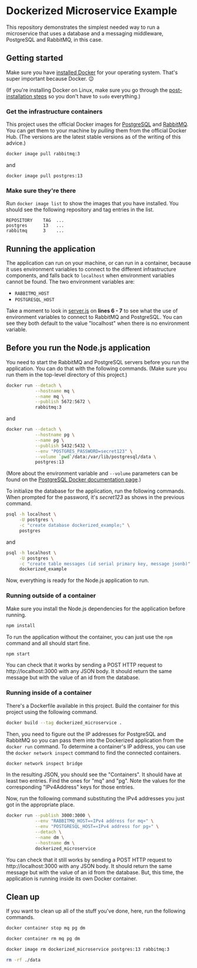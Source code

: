 # Dockerized Microservice Example

This repository demonstrates the simplest needed way to run a microservice that
uses a database and a messaging middleware, PostgreSQL and RabbitMQ, in this
case.

## Getting started

Make sure you have [installed Docker][1] for your operating system. That's
super important because Docker. 😉

(If you're installing Docker on Linux, make sure you go through the
[post-installation steps][2] so you don't have to `sudo` everything.)

### Get the infrastructure containers

This project uses the official Docker images for [PostgreSQL][3] and
[RabbitMQ][4]. You can get them to your machine by _pulling_ them from the
official Docker Hub. (The versions are the latest stable versions as of the
writing of this advice.)

```sh
docker image pull rabbitmq:3
```

and

```
docker image pull postgres:13
```

### Make sure they're there

Run `docker image list` to show the images that you have installed. You should
see the following repository and tag entries in the list.

```
REPOSITORY    TAG  ...
postgres      13   ...
rabbitmq      3    ...
```

## Running the application

The application can run on your machine, or can run in a container, because it
uses environment variables to connect to the different infrastructure
components, and falls back to `localhost` when environment variables cannot be
found. The two environment variables are:

* `RABBITMQ_HOST`
* `POSTGRESQL_HOST`

Take a moment to look in [server.js][5] on **lines 6 - 7** to see what the use of environment variables to connect to RabbitMQ and PostgreSQL. You can see they both default to the value "localhost" when there is no environment variable.

## Before you run the Node.js application

You need to start the RabbitMQ and PostgreSQL servers before you run the
application. You can do that with the following commands. (Make sure you run
them in the top-level directory of this project.)

```sh
docker run --detach \
           --hostname mq \
           --name mq \
           --publish 5672:5672 \
           rabbitmq:3
```

and

```sh
docker run --detach \
           --hostname pg \
           --name pg \
           --publish 5432:5432 \
           --env "POSTGRES_PASSWORD=secret123" \
           --volume `pwd`/data:/var/lib/postgresql/data \
           postgres:13
```

(More about the environment variable and `--volume` parameters can be found on the [PostgreSQL Docker documentation page][3].)

To initialize the database for the application, run the following commands.
When prompted for the password, it's _secret123_ as shows in the previous
command.

```sh
psql -h localhost \
     -U postgres \
     -c "create database dockerized_example;" \
     postgres
```

and

```sh
psql -h localhost \
     -U postgres \
     -c "create table messages (id serial primary key, message jsonb)" \
     dockerized_example
```

Now, everything is ready for the Node.js application to run.

### Running outside of a container

Make sure you install the Node.js dependencies for the application before
running.

```sh
npm install
```

To run the application without the container, you can just use the `npm`
command and all should start fine.

```sh
npm start
```

You can check that it works by sending a POST HTTP request to
http://localhost:3000 with any JSON body. It should return the same message but
with the value of an id from the database.

### Running inside of a container

There's a Dockerfile available in this project. Build the container for this
project using the following command.

```sh
docker build --tag dockerized_microservice .
```

Then, you need to figure out the IP addresses for PostgreSQL and RabbitMQ so
you can pass them into the Dockerized application from the `docker run`
command. To determine a container's IP address, you can use the `docker network
inspect` command to find the connected containers.

```sh
docker network inspect bridge
```

In the resulting JSON, you should see the "Containers". It should have at least
two entries. Find the ones for "mq" and "pg". Note the values for the
corresponding "IPv4Address" keys for those entries.

Now, run the following command substituting the IPv4 addresses you just got in
the appropriate place.

```sh
docker run --publish 3000:3000 \
           --env "RABBITMQ_HOST=«IPv4 address for mq»" \
           --env "POSTGRESQL_HOST=«IPv4 address for pg»" \
           --detach \
           --name dm \
           --hostname dm \
           dockerized_microservice
```

You can check that it still works by sending a POST HTTP request to
http://localhost:3000 with any JSON body. It should return the same message but
with the value of an id from the database. But, this time, the application is running inside its own Docker container.

## Clean up

If you want to clean up all of the stuff you've done, here, run the following commands.

```sh
docker container stop mq pg dm
```

```sh
docker container rm mq pg dm
```

```sh
docker image rm dockerized_microservice postgres:13 rabbitmq:3
```

```sh
rm -rf ./data
```

[1]: https://docs.docker.com/get-docker/
[2]: https://docs.docker.com/engine/install/linux-postinstall/
[3]: https://hub.docker.com/_/postgres
[4]: https://hub.docker.com/_/rabbitmq
[5]: ./server.js
